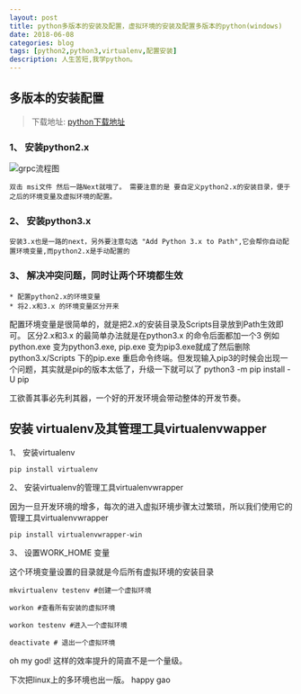```yaml
---
layout: post
title: python多版本的安装及配置，虚拟环境的安装及配置多版本的python(windows)
date: 2018-06-08
categories: blog
tags: [python2,python3,virtualenv,配置安装]
description: 人生苦短,我学python。
---
```



## 多版本的安装配置

> 下载地址:  [python下载地址](www.python.org)


### 1、 安装python2.x

![grpc流程图](https://raw.githubusercontent.com/gaoy13800/gaoy13800.GitHub.io/master/_mdimg/python2.x_download.png)

 	双击 msi文件 然后一路Next就哦了。 需要注意的是 要自定义python2.x的安装目录，便于之后的环境变量及虚拟环境的配置。

### 2、 安装python3.x

	安装3.x也是一路的next，另外要注意勾选 "Add Python 3.x to Path",它会帮你自动配置环境变量,而python2.x是手动配置的

### 3、 解决冲突问题，同时让两个环境都生效

	* 配置python2.x的环境变量
	* 将2.x和3.x 的环境变量区分开来

配置环境变量是很简单的，就是把2.x的安装目录及Scripts目录放到Path生效即可。
区分2.x和3.x 的最简单办法就是在python3.x 的命令后面都加一个3 
例如 python.exe 变为python3.exe, pip.exe 变为pip3.exe就成了然后删除 python3.x/Scripts 下的pip.exe 
重启命令终端。但发现输入pip3的时候会出现一个问题，其实就是pip的版本太低了，升级一下就可以了 python3 -m pip install -U pip

工欲善其事必先利其器，一个好的开发环境会带动整体的开发节奏。

## 安装 virtualenv及其管理工具virtualenvwapper

1、 安装virtualenv

```
pip install virtualenv

```

2、 安装virtualenv的管理工具virtualenvwrapper

因为一旦开发环境的增多，每次的进入虚拟环境步骤太过繁琐，所以我们使用它的管理工具virtualenvwrapper

```
pip install virtualenvwrapper-win
```

3、 设置WORK_HOME 变量

这个环境变量设置的目录就是今后所有虚拟环境的安装目录

```
mkvirtualenv testenv #创建一个虚拟环境

workon #查看所有安装的虚拟环境

workon testenv #进入一个虚拟环境

deactivate # 退出一个虚拟环境 

```

oh my god! 这样的效率提升的简直不是一个量级。

下次把linux上的多环境也出一版。 happy gao